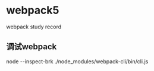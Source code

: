 # webpack5
webpack study record

## 调试webpack
node --inspect-brk ./node_modules/webpack-cli/bin/cli.js